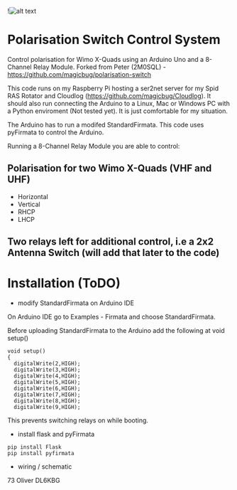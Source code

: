 !![alt text](https://user-images.githubusercontent.com/34808184/98468683-e34d9900-21db-11eb-9373-c8a89108a057.jpghttps://user-images.githubusercontent.com/34808184/98468683-e34d9900-21db-11eb-9373-c8a89108a057.jpghttps://user-images.githubusercontent.com/34808184/98468683-e34d9900-21db-11eb-9373-c8a89108a057.jpghttps://user-images.githubusercontent.com/34808184/98468683-e34d9900-21db-11eb-9373-c8a89108a057.jpg)

# Polarisation Switch Control System
Control polarisation for Wimo X-Quads using an Arduino Uno and a 8-Channel Relay Module. 
Forked from Peter (2M0SQL) - https://github.com/magicbug/polarisation-switch

This code runs on my Raspberry Pi hosting a ser2net server for my Spid RAS Rotator and Cloudlog (https://github.com/magicbug/Cloudlog).
It should also run connecting the Arduino to a Linux, Mac or Windows PC with a Python enviroment (Not tested yet). It is just comfortable for my situation.

The Arduino has to run a modifed StandardFirmata. This code uses pyFirmata to control the Arduino.

Running a 8-Channel Relay Module you are able to control:

## Polarisation for two Wimo X-Quads (VHF and UHF)
* Horizontal 
* Vertical
* RHCP
* LHCP
## Two relays left for additional control, i.e a 2x2 Antenna Switch (will add that later to the code) 

# Installation (ToDO)
* modify StandardFirmata on Arduino IDE

On Arduino IDE go to Examples - Firmata and choose StandardFirmata.

Before uploading StandardFirmata to the Arduino add the following at void setup()

```
void setup()
{
  digitalWrite(2,HIGH);
  digitalWrite(3,HIGH);
  digitalWrite(4,HIGH);
  digitalWrite(5,HIGH);
  digitalWrite(6,HIGH);
  digitalWrite(7,HIGH);
  digitalWrite(8,HIGH);
  digitalWrite(9,HIGH);
```

This prevents switching relays on while booting.

* install flask and pyFirmata

```
pip install Flask
pip install pyfirmata
```

* wiring / schematic

73 Oliver DL6KBG

